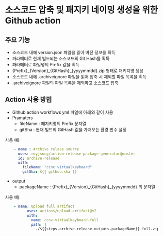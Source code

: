 # 소스코드 압축 및 패지키 네이밍 생성을 위한 Github action 
## 주요 기능
* 소스코드 내에 version.json 파일을 읽어 버전 정보를 획득
* 파라메터로 현재 빌드되는 소스코드의 Git Hash를 획득
* 파라메터로 파일명의 Prefix 값을 획득
* {Prefix}\_{Version}\_{GitHash}\_{yyyymmdd}.zip 형태로 패키지명 생성
* 소스코드 내에 .archiveignore 파일을 읽어 압축 시 제외할 파일 목록을 획득
* .archiveignore 파일의 파일 목록을 제외하고 소스코드 압축



## Action 사용 방법
* Github action workflows yml 파일에 아래와 같이 사용
* Pramaters 
  - fileName : 패지키명의 Prefix 문자열
  - gitSha : 현재 빌드의 GitHash 값을 가져오는 환경 변수 설정

사용 예)
~~~yml
    - name : Archive relase source
      uses: royjsong/action-release-package-generator@master
      id: archive-release
      with:
        fileName: "ccnc_virtualkeyboard"
        gitSha: ${{ github.sha }}
~~~
* output
  - packageName : {Prefix}\_{Version}\_{GitHash}\_{yyyymmdd} 의 문자열

사용 예)
~~~yml
    - name: Upload full artifact
          uses: actions/upload-artifact@v2
          with:
            name: ccnv-virtaulkeyboard-full
            path: |
              ./${{steps.archive-release.outputs.packageName}}-full.zip       
~~~

